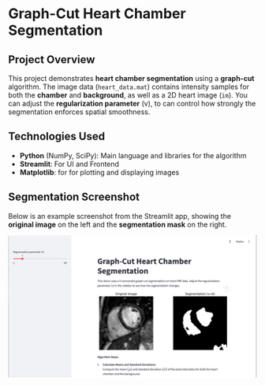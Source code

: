 # Graph-Cut Heart Chamber Segmentation

## Project Overview

This project demonstrates **heart chamber segmentation** using a **graph-cut** algorithm. The image data (`heart_data.mat`) contains intensity samples for both the **chamber** and **background**, as well as a 2D heart image (`im`). You can adjust the **regularization parameter** \(v\), to can control how strongly the segmentation enforces spatial smoothness.

## Technologies Used

- **Python** (NumPy, SciPy): Main language and libraries for the algorithm
- **Streamlit**: For UI and Frontend
- **Matplotlib**: for for plotting and displaying images

## Segmentation Screenshot

Below is an example screenshot from the Streamlit app, showing the **original image** on the left and the **segmentation mask** on the right.

![Graph-Cut Segmentation Screenshot](segmentation_screenshot.png)


